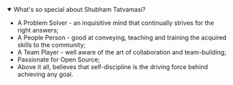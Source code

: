 <!-- 🔭 Working on [magma](https://github.com/magma/magma),
making [commits](https://github.com/magma/magma/commits?author=ShubhamTatvamasi),
fixing [issues](https://github.com/magma/magma/issues/assigned/ShubhamTatvamasi),
creating [pull requests](https://github.com/magma/magma/pulls/ShubhamTatvamasi),
reviewing [pull requests](https://github.com/magma/magma/pulls?q=reviewed-by%3AShubhamTatvamasi),
doing [discussions](https://github.com/magma/magma/discussions?author=ShubhamTatvamasi). -->

<details open>
  <summary>What's so special about Shubham Tatvamasi?</summary>

  - A Problem Solver - an inquisitive mind that continually strives for the right answers;
  - A People Person - good at conveying, teaching and training the acquired skills to the community;
  - A Team Player - well aware of the art of collaboration and team-building;
  - Passionate for Open Source;
  - Above it all, believes that self-discipline is the driving force behind achieving any goal.
</details>
